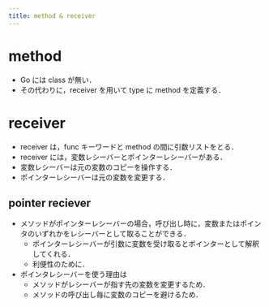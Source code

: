 ```yaml
---
title: method & receiver
---
```


# method
- Go には class が無い．
- その代わりに，receiver を用いて type に method を定義する．

# receiver
- receiver は，func キーワードと method の間に引数リストをとる．
- receiver には，変数レシーバーとポインターレシーバーがある．
- 変数レシーバーは元の変数のコピーを操作する．
- ポインターレシーバーは元の変数を変更する．

## pointer reciever
- メソッドがポインターレシーバーの場合，呼び出し時に，変数またはポインタのいずれかをレシーバーとして取ることができる．
  - ポインターレシーバーが引数に変数を受け取るとポインターとして解釈してくれる．
  - 利便性のために．
- ポインタレシーバーを使う理由は
  - メソッドがレシーバーが指す先の変数を変更するため．
  - メソッドの呼び出し毎に変数のコピーを避けるため．
